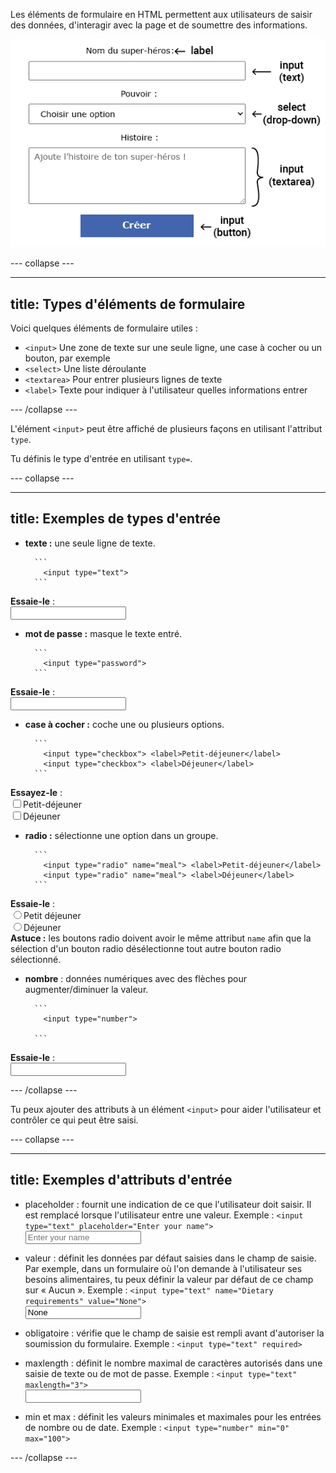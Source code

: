 Les éléments de formulaire en HTML permettent aux utilisateurs de saisir des données, d'interagir avec la page et de soumettre des informations.

![Un exemple de formulaire HTML avec des champs de formulaire annotés pour montrer leur utilisation.](images/form-labelled.png)

\--- collapse ---

---

## title: Types d'éléments de formulaire

Voici quelques éléments de formulaire utiles :

- `<input>` Une zone de texte sur une seule ligne, une case à cocher ou un bouton, par exemple
- `<select>` Une liste déroulante
- `<textarea>` Pour entrer plusieurs lignes de texte
- `<label>` Texte pour indiquer à l'utilisateur quelles informations entrer

\--- /collapse ---

L'élément `<input>` peut être affiché de plusieurs façons en utilisant l'attribut `type`.

Tu définis le type d'entrée en utilisant `type=`.

\--- collapse ---

---

## title: Exemples de types d'entrée

- **texte :** une seule ligne de texte.

        ```
          <input type="text">
        ```

**Essaie-le** : <br><input type="text">

- **mot de passe :** masque le texte entré.

        ```
          <input type="password">
        ```

**Essaie-le** : <br><input type="password">

- **case à cocher :** coche une ou plusieurs options.

        ```
          <input type="checkbox"> <label>Petit-déjeuner</label>
          <input type="checkbox"> <label>Déjeuner</label>
        ```

**Essayez-le** : <br><input type="checkbox"><label>Petit-déjeuner</label> <br><input type="checkbox"><label>Déjeuner</label>

- **radio :** sélectionne une option dans un groupe.

        ```
          <input type="radio" name="meal"> <label>Petit-déjeuner</label>
          <input type="radio" name="meal"> <label>Déjeuner</label>
        ```

**Essaie-le** : <br><input type="radio" name="meal"><label>Petit déjeuner</label> <br><input type="radio" name="meal"><label>Déjeuner</label> <br>**Astuce :** les boutons radio doivent avoir le même attribut `name` afin que la sélection d'un bouton radio désélectionne tout autre bouton radio sélectionné.

- **nombre** : données numériques avec des flèches pour augmenter/diminuer la valeur.

        ```
          <input type="number">
          
        ```

**Essaie-le** : <br><input type="number">

\--- /collapse ---

Tu peux ajouter des attributs à un élément `<input>` pour aider l'utilisateur et contrôler ce qui peut être saisi.

\--- collapse ---

---

## title: Exemples d'attributs d'entrée

- placeholder : fournit une indication de ce que l'utilisateur doit saisir. Il est remplacé lorsque l'utilisateur entre une valeur.
        Exemple : `<input type="text" placeholder="Enter your name">` <br><input type="text" placeholder="Enter your name">

- valeur : définit les données par défaut saisies dans le champ de saisie. Par exemple, dans un formulaire où l'on demande à l'utilisateur ses besoins alimentaires, tu peux définir la valeur par défaut de ce champ sur « Aucun ».
        Exemple : `<input type="text" name="Dietary requirements" value="None">` <br><input type="text" name="Dietary requirements" value="None">

- obligatoire : vérifie que le champ de saisie est rempli avant d'autoriser la soumission du formulaire.
        Exemple : `<input type="text" required>`

- maxlength : définit le nombre maximal de caractères autorisés dans une saisie de texte ou de mot de passe.
        Exemple : `<input type="text" maxlength="3">` <br><input type="text" maxlength="3">

- min et max : définit les valeurs minimales et maximales pour les entrées de nombre ou de date.
        Exemple : `<input type="number" min="0" max="100">`

\--- /collapse ---
